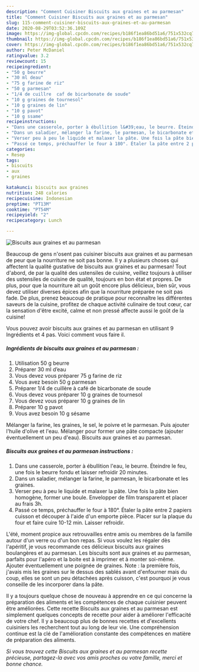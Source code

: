 ```yaml
---
description: "Comment Cuisiner Biscuits aux graines et au parmesan"
title: "Comment Cuisiner Biscuits aux graines et au parmesan"
slug: 115-comment-cuisiner-biscuits-aux-graines-et-au-parmesan
date: 2020-08-29T03:52:36.109Z
image: https://img-global.cpcdn.com/recipes/b186f1ea86bd51a6/751x532cq70/biscuits-aux-graines-et-au-parmesan-photo-principale-de-la-recette.jpg
thumbnail: https://img-global.cpcdn.com/recipes/b186f1ea86bd51a6/751x532cq70/biscuits-aux-graines-et-au-parmesan-photo-principale-de-la-recette.jpg
cover: https://img-global.cpcdn.com/recipes/b186f1ea86bd51a6/751x532cq70/biscuits-aux-graines-et-au-parmesan-photo-principale-de-la-recette.jpg
author: Peter McDaniel
ratingvalue: 3.2
reviewcount: 15
recipeingredient:
- "50 g beurre"
- "30 ml deau"
- "75 g farine de riz"
- "50 g parmesan"
- "1/4 de cuillre  caf de bicarbonate de soude"
- "10 g graines de tournesol"
- "10 g graines de lin"
- "10 g pavot"
- "10 g ssame"
recipeinstructions:
- "Dans une casserole, porter à ébullition l&#39;eau, le beurre. Éteindre le feu, une fois le beurre fondu et laisser refroidir 20 minutes."
- "Dans un saladier, mélanger la farine, le parmesan, le bicarbonate et les graines."
- "Verser peu à peu le liquide et malaxer la pâte. Une fois la pâte bien homogène, former une boule. Envelopper de film transparent et placer au frais 3h."
- "Passé ce temps, préchauffer le four à 180°. Étaler la pâte entre 2 papiers cuisson et découper à l&#39;aide d&#39;un emporte pièce. Placer sur la plaque du four et faire cuire 10-12 min. Laisser refroidir."
categories:
- Resep
tags:
- biscuits
- aux
- graines

katakunci: biscuits aux graines 
nutrition: 248 calories
recipecuisine: Indonesian
preptime: "PT13M"
cooktime: "PT54M"
recipeyield: "2"
recipecategory: Lunch

---
```



![Biscuits aux graines et au parmesan](https://img-global.cpcdn.com/recipes/b186f1ea86bd51a6/751x532cq70/biscuits-aux-graines-et-au-parmesan-photo-principale-de-la-recette.jpg)

Beaucoup de gens n'osent pas cuisiner biscuits aux graines et au parmesan de peur que la nourriture ne soit pas bonne. Il y a plusieurs choses qui affectent la qualité gustative de biscuits aux graines et au parmesan! Tout d'abord, de par la qualité des ustensiles de cuisine, veillez toujours à utiliser des ustensiles de cuisine de qualité, toujours en bon état et propres. De plus, pour que la nourriture ait un goût encore plus délicieux, bien sûr, vous devez utiliser diverses épices afin que la nourriture préparée ne soit pas fade. De plus, prenez beaucoup de pratique pour reconnaître les différentes saveurs de la cuisine, profitez de chaque activité culinaire de tout cœur, car la sensation d'être excité, calme et non pressé affecte aussi le goût de la cuisine!

<!--inarticleads1-->

Vous pouvez avoir biscuits aux graines et au parmesan en utilisant 9 Ingrédients et 4 pas. Voici comment vous faire il.

##### Ingrédients de biscuits aux graines et au parmesan :

1. Utilisation 50 g beurre
1. Préparer 30 ml d’eau
1. Vous devez vous préparer 75 g farine de riz
1. Vous avez besoin 50 g parmesan
1. Préparer 1/4 de cuillère à café de bicarbonate de soude
1. Vous devez vous préparer 10 g graines de tournesol
1. Vous devez vous préparer 10 g graines de lin
1. Préparer 10 g pavot
1. Vous avez besoin 10 g sésame


Mélanger la farine, les graines, le sel, le poivre et le parmesan. Puis ajouter l&#39;huile d&#39;olive et l&#39;eau. Mélanger pour former une pâte compacte (ajouter éventuellement un peu d&#39;eau). Biscuits aux graines et au parmesan. 

<!--inarticleads2-->

##### Biscuits aux graines et au parmesan instructions :

1. Dans une casserole, porter à ébullition l&#39;eau, le beurre. Éteindre le feu, une fois le beurre fondu et laisser refroidir 20 minutes.
1. Dans un saladier, mélanger la farine, le parmesan, le bicarbonate et les graines.
1. Verser peu à peu le liquide et malaxer la pâte. Une fois la pâte bien homogène, former une boule. Envelopper de film transparent et placer au frais 3h.
1. Passé ce temps, préchauffer le four à 180°. Étaler la pâte entre 2 papiers cuisson et découper à l&#39;aide d&#39;un emporte pièce. Placer sur la plaque du four et faire cuire 10-12 min. Laisser refroidir.


L&#39;été, moment propice aux retrouvailles entre amis ou membres de la famille autour d&#39;un verre ou d&#39;un bon repas. Si vous voulez les régaler dès l&#39;apéritif, je vous recommande ces délicieux biscuits aux graines boulangères et au parmesan. Les biscuits sont aux graines et au parmesan, parfaits pour l&#39;apéro et la boite est à imprimer et à monter soi-même. Ajouter éventuellement une poignée de graines. Note : la première fois, j&#39;avais mis les graines sur le dessus des sablés avant d&#39;enfourner mais du coup, elles se sont un peu détachées après cuisson, c&#39;est pourquoi je vous conseille de les incorporer dans la pâte. 

<!--inarticleads1-->

<p>
Il y a toujours quelque chose de nouveau à apprendre en ce qui concerne la préparation des aliments et les compétences de chaque cuisinier peuvent être améliorées. Cette recette Biscuits aux graines et au parmesan est simplement quelques concepts de recette pour aider à améliorer l'efficacité de votre chef. Il y a beaucoup plus de bonnes recettes et d'excellents cuisiniers les recherchent tout au long de leur vie. Une compréhension continue est la clé de l'amélioration constante des compétences en matière de préparation des aliments.
</p>

<p>
<i>Si vous trouvez cette Biscuits aux graines et au parmesan recette précieuse, partagez-la avec vos amis proches ou votre famille, merci et bonne chance.</i>
</p>
